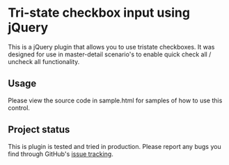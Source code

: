 Tri-state checkbox input using jQuery
=====================================

This is a jQuery plugin that allows you to use tristate checkboxes. 
It was designed for use in master-detail scenario's to enable quick check all / uncheck all functionality.

Usage
-----
Please view the source code in sample.html for samples of how to use this control.

Project status
--------------
This is plugin is tested and tried in production.
Please report any bugs you find through GitHub's [issue tracking](https://github.com/alanta/jquery.tristate/issues).